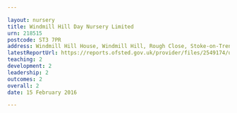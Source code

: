 ```yaml
---

layout: nursery
title: Windmill Hill Day Nursery Limited
urn: 218515
postcode: ST3 7PR
address: Windmill Hill House, Windmill Hill, Rough Close, Stoke-on-Trent, Staffordshire, ST3 7PR
latestReportUrl: https://reports.ofsted.gov.uk/provider/files/2549174/urn/218515.pdf
teaching: 2
development: 2
leadership: 2
outcomes: 2
overall: 2
date: 15 February 2016

---
```

